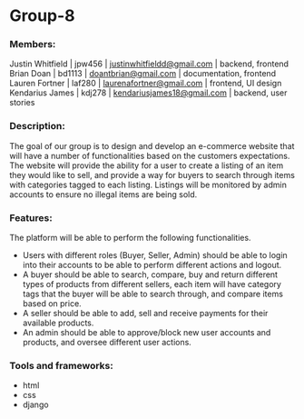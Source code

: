 # Group-8
### Members:

Justin Whitfield | jpw456 | justinwhitfieldd@gmail.com | backend, frontend <br />
Brian Doan       | bd1113 | doantbrian@gmail.com       | documentation, frontend <br />
Lauren Fortner   | laf280 | laurenafortner@gmail.com   | frontend, UI design <br />
Kendarius James  | kdj278 | kendariusjames18@gmail.com | backend, user stories <br />

### Description:
The goal of our group is to design and develop an e-commerce website that will have 
a number of functionalities based on the customers expectations. The website will provide 
the ability for a user to create a listing of an item they would like to sell, and provide a way
for buyers to search through items with categories tagged to each listing. Listings will be 
monitored by admin accounts to ensure no illegal items are being sold.

### Features:
The platform will be able to perform the following functionalities.
- Users with different roles (Buyer, Seller, Admin) should be able to login into their
accounts to be able to perform different actions and logout.
- A buyer should be able to search, compare, buy and return different types of products
from different sellers, each item will have category tags that the buyer will be able to search
through, and compare items based on price.
- A seller should be able to add, sell and receive payments for their available products.
- An admin should be able to approve/block new user accounts and products, and
oversee different user actions.

### Tools and frameworks:
- html
- css
- django
